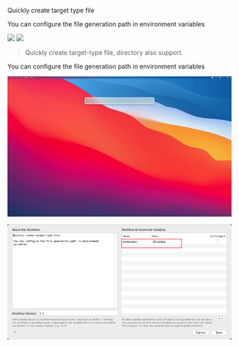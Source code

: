 Quickly create target type file

You can configure the file generation path in environment variables



![](https://img.shields.io/badge/version-v1.2-green?style=for-the-badge)
[![](https://img.shields.io/badge/download-click-blue?style=for-the-badge)](https://github.com/alanhg/alfred-workflows/raw/master/new-file/New%20File.alfredworkflow)




<!-- more -->
> Quickly create target-type file, directory also support.

You can configure the file generation path in environment variables

![](./screenshot.gif)

![](./screenshot2.png)



